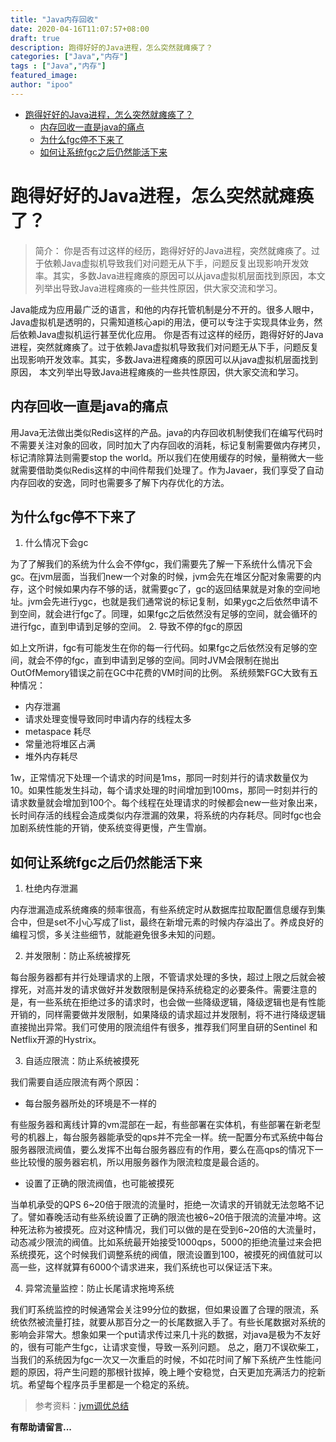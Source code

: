 ```yaml
---
title: "Java内存回收"
date: 2020-04-16T11:07:57+08:00
draft: true
description: 跑得好好的Java进程，怎么突然就瘫痪了？
categories: ["Java","内存"]
tags : ["Java","内存"]
featured_image:
author: "ipoo"
---
```


<!-- MarkdownTOC -->

- [跑得好好的Java进程，怎么突然就瘫痪了？](#%E8%B7%91%E5%BE%97%E5%A5%BD%E5%A5%BD%E7%9A%84java%E8%BF%9B%E7%A8%8B%EF%BC%8C%E6%80%8E%E4%B9%88%E7%AA%81%E7%84%B6%E5%B0%B1%E7%98%AB%E7%97%AA%E4%BA%86%EF%BC%9F)
	- [内存回收一直是java的痛点](#%E5%86%85%E5%AD%98%E5%9B%9E%E6%94%B6%E4%B8%80%E7%9B%B4%E6%98%AFjava%E7%9A%84%E7%97%9B%E7%82%B9)
	- [为什么fgc停不下来了](#%E4%B8%BA%E4%BB%80%E4%B9%88fgc%E5%81%9C%E4%B8%8D%E4%B8%8B%E6%9D%A5%E4%BA%86)
	- [如何让系统fgc之后仍然能活下来](#%E5%A6%82%E4%BD%95%E8%AE%A9%E7%B3%BB%E7%BB%9Ffgc%E4%B9%8B%E5%90%8E%E4%BB%8D%E7%84%B6%E8%83%BD%E6%B4%BB%E4%B8%8B%E6%9D%A5)

<!-- /MarkdownTOC -->



# 跑得好好的Java进程，怎么突然就瘫痪了？

> 简介： 你是否有过这样的经历，跑得好好的Java进程，突然就瘫痪了。过于依赖Java虚拟机导致我们对问题无从下手，问题反复出现影响开发效率。其实，多数Java进程瘫痪的原因可以从java虚拟机层面找到原因，本文列举出导致Java进程瘫痪的一些共性原因，供大家交流和学习。
> 
Java能成为应用最广泛的语言，和他的内存托管机制是分不开的。很多人眼中，Java虚拟机是透明的，只需知道核心api的用法，便可以专注于实现具体业务，然后依赖Java虚拟机运行甚至优化应用。
你是否有过这样的经历，跑得好好的Java进程，突然就瘫痪了。过于依赖Java虚拟机导致我们对问题无从下手，问题反复出现影响开发效率。其实，多数Java进程瘫痪的原因可以从java虚拟机层面找到原因，
本文列举出导致Java进程瘫痪的一些共性原因，供大家交流和学习。

## 内存回收一直是java的痛点
用Java无法做出类似Redis这样的产品。java的内存回收机制使我们在编写代码时不需要关注对象的回收，同时加大了内存回收的消耗，标记复制需要做内存拷贝，标记清除算法则需要stop the world。所以我们在使用缓存的时候，量稍微大一些就需要借助类似Redis这样的中间件帮我们处理了。作为Javaer，我们享受了自动内存回收的安逸，同时也需要多了解下内存优化的方法。
## 为什么fgc停不下来了
1. 什么情况下会gc

为了了解我们的系统为什么会不停fgc，我们需要先了解一下系统什么情况下会gc。在jvm层面，当我们new一个对象的时候，jvm会先在堆区分配对象需要的内存，这个时候如果内存不够的话，就需要gc了，gc的返回结果就是对象的空间地址。jvm会先进行ygc，也就是我们通常说的标记复制，如果ygc之后依然申请不到空间，就会进行fgc了。同理，如果fgc之后依然没有足够的空间，就会循环的进行fgc，直到申请到足够的空间。
2. 导致不停的fgc的原因

如上文所讲，fgc有可能发生在你的每一行代码。如果fgc之后依然没有足够的空间，就会不停的fgc，直到申请到足够的空间。同时JVM会限制在抛出OutOfMemory错误之前在GC中花费的VM时间的比例。
系统频繁FGC大致有五种情况：
- 内存泄漏
- 请求处理变慢导致同时申请内存的线程太多
- metaspace 耗尽
- 常量池将堆区占满
- 堆外内存耗尽

1w，正常情况下处理一个请求的时间是1ms，那同一时刻并行的请求数量仅为10。如果性能发生抖动，每个请求处理的时间增加到100ms，那同一时刻并行的请求数量就会增加到100个。每个线程在处理请求的时候都会new一些对象出来，长时间存活的线程会造成类似内存泄漏的效果，将系统的内存耗尽。同时fgc也会加剧系统性能的开销，使系统变得更慢，产生雪崩。

## 如何让系统fgc之后仍然能活下来
1. 杜绝内存泄漏

内存泄漏造成系统瘫痪的频率很高，有些系统定时从数据库拉取配置信息缓存到集合中，但是set不小心写成了list，最终在新增元素的时候内存溢出了。养成良好的编程习惯，多关注些细节，就能避免很多未知的问题。

2. 并发限制：防止系统被撑死

每台服务器都有并行处理请求的上限，不管请求处理的多快，超过上限之后就会被撑死，对高并发的请求做好并发数限制是保持系统稳定的必要条件。需要注意的是，有一些系统在拒绝过多的请求时，也会做一些降级逻辑，降级逻辑也是有性能开销的，同样需要做并发限制，如果降级的请求超过并发限制，将不进行降级逻辑直接抛出异常。我们可使用的限流组件有很多，推荐我们阿里自研的Sentinel 和 Netflix开源的Hystrix。

3. 自适应限流：防止系统被摸死

我们需要自适应限流有两个原因：

- 每台服务器所处的环境是不一样的

有些服务器和离线计算的vm混部在一起，有些部署在实体机，有些部署在新老型号的机器上，每台服务器能承受的qps并不完全一样。统一配置分布式系统中每台服务器限流阀值，要么发挥不出每台服务器应有的作用，要么在高qps的情况下一些比较慢的服务器宕机，所以用服务器作为限流粒度是最合适的。


- 设置了正确的限流阀值，也可能被摸死

当单机承受的QPS 6~20倍于限流的流量时，拒绝一次请求的开销就无法忽略不记了。譬如春晚活动有些系统设置了正确的限流也被6~20倍于限流的流量冲垮。这种死法称为被摸死。应对这种情况，我们可以做的是在受到6~20倍的大流量时，动态减少限流的阀值。比如系统最开始接受1000qps，5000的拒绝流量过来会把系统摸死，这个时候我们调整系统的阀值，限流设置到100，被摸死的阀值就可以高一些，这样就算有6000个请求进来，我们系统也可以保证活下来。

4. 异常流量监控：防止长尾请求拖垮系统

我们盯系统监控的时候通常会关注99分位的数据，但如果设置了合理的限流，系统依然被流量打挂，就要从那百分之一的长尾数据入手了。有些长尾数据对系统的影响会非常大。想象如果一个put请求传过来几十兆的数据，对java是极为不友好的，很有可能产生fgc，让请求变慢，导致一系列问题。
总之，磨刀不误砍柴工，当我们的系统因为fgc一次又一次重启的时候，不如花时间了解下系统产生性能问题的原因，将产生问题的那根针拔掉，晚上睡个安稳觉，白天更加充满活力的挖新坑。希望每个程序员手里都是一个稳定的系统。

> 参考资料：[jvm调优总结](hllvm-group.iteye.com/group/wiki/?spm=a2c6h.12873639.0.0.361626b43IpNo7&category_id=301)






**有帮助请留言...**

<!-- 
扫码关注公众号《ipoo》
![ipoo](http://oss.ipooli.com/images/%E5%85%AC%E4%BC%97%E5%8F%B7code.jpg) -->